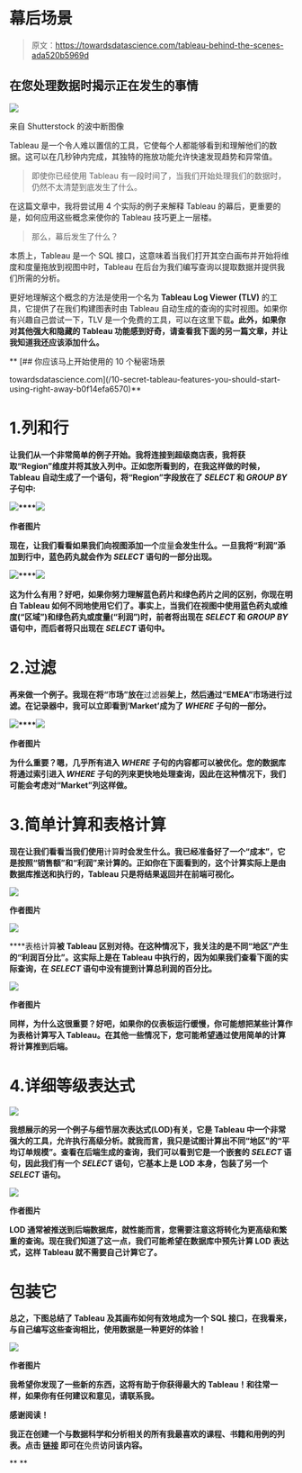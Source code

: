 # 幕后场景

> 原文：<https://towardsdatascience.com/tableau-behind-the-scenes-ada520b5969d>

## 在您处理数据时揭示正在发生的事情

![](img/b66518083960b27f965ecbe0983989b5.png)

来自 Shutterstock 的波中断图像

Tableau 是一个令人难以置信的工具，它使每个人都能够看到和理解他们的数据。这可以在几秒钟内完成，其独特的拖放功能允许快速发现趋势和异常值。

> 即使你已经使用 Tableau 有一段时间了，当我们开始处理我们的数据时，仍然不太清楚到底发生了什么。

在这篇文章中，我将尝试用 4 个实际的例子来解释 Tableau 的幕后，更重要的是，如何应用这些概念来使你的 Tableau 技巧更上一层楼。

> 那么，幕后发生了什么？

本质上，Tableau 是一个 SQL 接口，这意味着当我们打开其空白画布并开始将维度和度量拖放到视图中时，Tableau 在后台为我们编写查询以提取数据并提供我们所需的分析。

更好地理解这个概念的方法是使用一个名为 **Tableau Log Viewer (TLV)** 的工具，它提供了在我们构建图表时由 Tableau 自动生成的查询的实时视图。如果你有兴趣自己尝试一下，TLV 是一个免费的工具，可以在这里下载[](https://github.com/tableau/tableau-log-viewer)**。此外，如果你对其他强大和隐藏的 Tableau 功能感到好奇，请查看我下面的另一篇文章，并让我知道我还应该添加什么。**

**[](/10-secret-tableau-features-you-should-start-using-right-away-b0f14efa6570) [## 你应该马上开始使用的 10 个秘密场景

towardsdatascience.com](/10-secret-tableau-features-you-should-start-using-right-away-b0f14efa6570)** 

# **1.列和行**

**让我们从一个非常简单的例子开始。我将连接到超级商店表，我将获取“Region”**维度**并将其放入列中。正如您所看到的，在我这样做的时候，Tableau 自动生成了一个语句，将“Region”字段放在了 *SELECT* 和 *GROUP BY* 子句中:**

**![](img/c6b013309ca152e25acf727847ce625d.png)****![](img/7048d25620848f34486e79f94543184f.png)**

**作者图片**

**现在，让我们看看如果我们向视图添加一个**度量**会发生什么。一旦我将“利润”添加到行中，蓝色药丸就会作为 *SELECT* 语句的一部分出现。**

**![](img/31e0df5f0559141ede957ecb20873825.png)****![](img/16680a2e815d839fa1f549e0a3cb666d.png)**

**这为什么有用？好吧，如果你努力理解蓝色药片和绿色药片之间的区别，你现在明白 Tableau 如何不同地使用它们了。事实上，当我们在视图中使用蓝色药丸或维度(“区域”)和绿色药丸或度量(“利润”)时，前者将出现在 *SELECT* 和 *GROUP BY* 语句中，而后者将只出现在 *SELECT* 语句中。**

# **2.过滤**

**再来做一个例子。我现在将“市场”放在**过滤器**架上，然后通过“EMEA”市场进行过滤。在记录器中，我可以立即看到‘Market’成为了 *WHERE* 子句的一部分。**

**![](img/baac71456b81349748f7e1524e2855ab.png)****![](img/c4156b4c6c23c5e0ced63a4e8610388b.png)**

**作者图片**

**为什么重要？嗯，几乎所有进入 *WHERE* 子句的内容都可以被优化。您的数据库将通过索引进入 *WHERE* 子句的列来更快地处理查询，因此在这种情况下，我们可能会考虑对“Market”列这样做。**

# **3.简单计算和表格计算**

**现在让我们看看当我们使用**计算**时会发生什么。我已经准备好了一个“成本”，它是按照“销售额”和“利润”来计算的。正如你在下面看到的，这个计算实际上是由数据库推送和执行的，Tableau 只是将结果返回并在前端可视化。**

**![](img/8e71097f2ffda118f2308329bba02248.png)**

**作者图片**

**![](img/eb2ad74ba065476716f45d1534334ead.png)**

****表格计算**被 Tableau 区别对待。在这种情况下，我关注的是不同“地区”产生的“利润百分比”。这实际上是在 Tableau 中执行的，因为如果我们查看下面的实际查询，在 *SELECT* 语句中没有提到计算总利润的百分比。**

**![](img/027490e0a3a981b2d189aa45653cbd61.png)**

**作者图片**

**同样，为什么这很重要？好吧，如果你的仪表板运行缓慢，你可能想把某些计算作为表格计算写入 Tableau。在其他一些情况下，您可能希望通过使用简单的计算将计算推到后端。**

# **4.详细等级表达式**

**![](img/8fae3ea73d62fedff020d1ad2888c4b8.png)**

**我想展示的另一个例子与细节层次表达式(LOD)有关，它是 Tableau 中一个非常强大的工具，允许执行高级分析。就我而言，我只是试图计算出不同“地区”的“平均订单规模”。查看在后端生成的查询，我们可以看到它是一个嵌套的 *SELECT* 语句，因此我们有一个 *SELECT* 语句，它基本上是 LOD 本身，包装了另一个 *SELECT* 语句。**

**![](img/96791727c5b6af3beafb3ce03ef3ab2a.png)**

**作者图片**

**LOD 通常被推送到后端数据库，就性能而言，您需要注意这将转化为更高级和繁重的查询。现在我们知道了这一点，我们可能希望在数据库中预先计算 LOD 表达式，这样 Tableau 就不需要自己计算它了。**

# **包装它**

**总之，下图总结了 Tableau 及其画布如何有效地成为一个 SQL 接口，在我看来，与自己编写这些查询相比，使用数据是一种更好的体验！**

**![](img/ffa0138d58924948f9a5ff163b2d8c12.png)**

**作者图片**

**我希望你发现了一些新的东西，这将有助于你获得最大的 Tableau！和往常一样，如果你有任何建议和意见，请联系我。**

**感谢阅读！**

**我正在创建一个与数据科学和分析相关的所有我最喜欢的课程、书籍和用例的列表。点击 [**链接**](https://landing.mailerlite.com/webforms/landing/v3w3s2) 即可在**免费**访问该内容。**

**[](https://medium.com/@loresowhat/membership) **